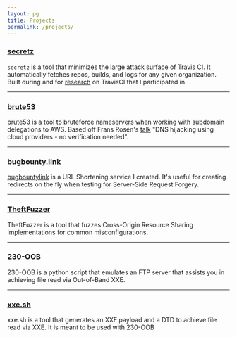 ```yaml
---
layout: pg
title: Projects
permalink: /projects/
---
```



### <a href="https://github.com/lc/secretz" target="_blank" rel="noopener noreferrer" class="proj">secretz</a>
`secretz` is a tool that minimizes the large attack surface of Travis CI. It automatically fetches repos, builds, and logs for any given organization. Built during and for <a target='_blank' rel='noopener noreferrer' class='link' href='https://edoverflow.com/2019/ci-knew-there-would-be-bugs-here/'>research</a> on TravisCI that I participated in.

***


### <a href="https://github.com/lc/brute53" target="_blank" rel="noopener noreferrer" class="proj">brute53</a>
brute53 is a tool to bruteforce nameservers when working with subdomain delegations to AWS. Based off Frans Rosén's <a target='_blank' rel='noopener noreferrer' class='link' href='https://youtu.be/FXCzdWm2qDg?t=1132'>talk</a> "DNS hijacking using cloud providers - no verification needed".

***

### <a href="https://github.com/lc/bugbountylink" target="_blank" rel="noopener noreferrer" class="proj">bugbounty.link</a>
<a target='_blank' rel='noopener noreferrer' class='link' href='http://bugbounty.link'>bugbountylink</a> is a URL Shortening service I created. It's useful for creating redirects on the fly when testing for Server-Side Request Forgery.


***

### <a href="https://github.com/lc/theftfuzzer" target="_blank" rel="noopener noreferrer" class="proj">TheftFuzzer</a>
TheftFuzzer is a tool that fuzzes Cross-Origin Resource Sharing implementations for common misconfigurations.


***

### <a href="https://github.com/lc/230-OOB" target="_blank" rel="noopener noreferrer" class="proj">230-OOB</a>
230-OOB is a python script that emulates an FTP server that assists you in achieving file read via Out-of-Band XXE.


***

### <a href="http://xxe.sh" _target="blank" rel="noopener noreferrer" class="proj">xxe.sh</a>
xxe.sh is a tool that generates an XXE payload and a DTD to achieve file read via XXE. It is meant to be used with 230-OOB